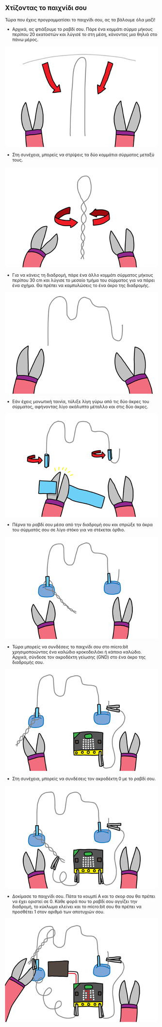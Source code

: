 ## Χτίζοντας το παιχνίδι σου

Τώρα που έχεις προγραμματίσει το παιχνίδι σου, ας τα βάλουμε όλα μαζί!

+ Αρχικά, ας φτιάξουμε το ραβδί σου. Πάρε ένα κομμάτι σύρμα μήκους περίπου 20 εκατοστών και λύγισέ το στη μέση, κάνοντας μια θηλιά στο πάνω μέρος.

![στιγμιότυπα οθόνης](images/frustration-wand-bend.png)

+ Στη συνέχεια, μπορείς να στρίψεις τα δύο κομμάτια σύρματος μεταξύ τους.

![στιγμιότυπο οθόνης](images/frustration-wand-twist.png)

+ Για να κάνεις τη διαδρομή, πάρε ένα άλλο κομμάτι σύρματος μήκους περίπου 30 cm και λύγισε το μεσαίο τμήμα του σύρματος για να πάρει ένα σχήμα. Θα πρέπει να καμπυλώσεις το ένα άκρο της διαδρομής.

![στιγμιότυπο οθόνης](images/frustration-course-bend.png)

+ Εάν έχεις μονωτική ταινία, τύλιξε λίγη γύρω από τις δύο άκρες του σύρματος, αφήνοντας λίγο ακάλυπτο μέταλλο και στις δύο άκρες.

![στιγμιότυπο οθόνης](images/frustration-course-tape.png)

+ Πέρνα το ραβδί σου μέσα από την διαδρομή σου και σπρώξε τα άκρα του σύρματός σου σε λίγο στόκο για να στέκεται όρθιο.

![στιγμιότυπο οθόνης](images/frustration-course-putty.png)

+ Τώρα μπορείς να συνδέσεις το παιχνίδι σου στο micro:bit χρησιμοποιώντας ένα καλώδιο κροκοδειλάκι ή κάποιο καλώδιο. Αρχικά, σύνδεσε τον ακροδέκτη γείωσης (GND) στο ένα άκρο της διαδρομής σου.

![στιγμιότυπο οθόνης](images/frustration-gnd-connect.png)

+ Στη συνέχεια, μπορείς να συνδέσεις τον ακροδέκτη 0 με το ραβδί σου.

![στιγμιότυπο οθόνης](images/frustration-pin0-connect.png)

+ Δοκίμασε το παιχνίδι σου. Πάτα το κουμπί Α και το σκορ σου θα πρέπει να έχει οριστεί σε 0. Κάθε φορά που το ραβδί σου αγγίζει την διαδρομή, το κύκλωμα κλείνει και το micro:bit σου θα πρέπει να προσθέτει 1 στον αριθμό των αποτυχιών σου.

![στιγμιότυπο οθόνης](images/frustration-final.png)